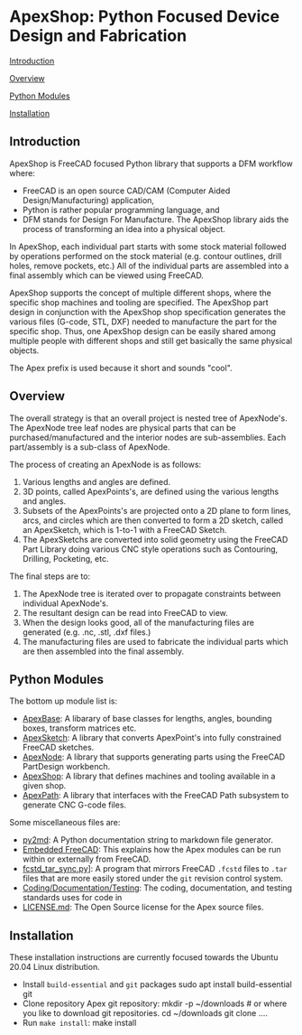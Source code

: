 # ApexShop: Python Focused Device Design and Fabrication

[Introduction](#introduction)

[Overview](#overview)

[Python Modules](#python-modules)

[Installation](#installation)


## Introduction <a name="introduction"></a>

ApexShop is FreeCAD focused Python library that supports a DFM workflow where:
* FreeCAD is an open source CAD/CAM (Computer Aided Design/Manufacturing) application,
* Python is rather popular programming language, and
* DFM stands for Design For Manufacture.
The ApexShop library aids the process of transforming an idea into a physical object.

In ApexShop, each individual part starts with some stock material followed by operations
performed on the stock material (e.g. contour outlines, drill holes, remove pockets, etc.)
All of the individual parts are assembled into a final assembly which can be viewed
using FreeCAD.

ApexShop supports the concept of multiple different shops, where the specific shop machines
and tooling are specified.
The ApexShop part design in conjunction with the ApexShop shop specification generates
the various files (G-code, STL, DXF) needed to manufacture the part for the specific shop.
Thus, one ApexShop design can be easily shared among multiple people with different shops
and still get basically the same physical objects.

The Apex prefix is used because it short and sounds "cool".

## Overview <a name="overview"></a>

The overall strategy is that an overall project is nested tree of ApexNode's.
The ApexNode tree leaf nodes are physical parts that can be purchased/manufactured and
the interior nodes are sub-assemblies.
Each part/assembly is a sub-class of ApexNode.

The process of creating an ApexNode is as follows:
1. Various lengths and angles are defined.
2. 3D points, called ApexPoints's, are defined using the various lengths and angles.
3. Subsets of the ApexPoints's are projected onto a 2D plane to form lines, arcs,
   and circles which are then converted to form a 2D sketch, called an ApexSketch,
   which is 1-to-1 with a FreeCAD Sketch.
4. The ApexSketchs are converted into solid geometry using the FreeCAD Part Library doing
   various CNC style operations such as Contouring, Drilling, Pocketing, etc.

The final steps are to:
1. The ApexNode tree is iterated over to propagate constraints between individual ApexNode's.
2. The resultant design can be read into FreeCAD to view.
3. When the design looks good, all of the manufacturing files are generated
   (e.g. .nc, .stl, .dxf files.)
4. The manufacturing files are used to fabricate the individual parts which are
   then assembled into the final assembly.

## Python Modules <a name="python-modules"></a>

The bottom up module list is:
* [ApexBase](ApexBase.md):
  A libarary of base classes for lengths, angles, bounding boxes, transform matrices etc.
* [ApexSketch](ApexSketch.md):
  A library that converts ApexPoint's into fully constrained FreeCAD sketches.
* [ApexNode](ApexNode.md):
  A library that supports generating parts using the FreeCAD PartDesign workbench.
* [ApexShop](ApexShop.md):
  A library that defines machines and tooling available in a given shop.
* [ApexPath](ApexPath.md):
  A library that interfaces with the FreeCAD Path subsystem to generate CNC G-code files.

Some miscellaneous files are:
* [py2md](py2md.md):
  A Python documentation string to markdown file generator.
* [Embedded FreeCAD](embedded_freecad.md):
  This explains how the Apex modules can be run within or externally from FreeCAD.
* [fcstd_tar_sync.py](fcstd_tar_sync.md)]:
  A program that mirrors FreeCAD `.fcstd` files to `.tar` files that are more easily stored
  under the `git` revision control system.
* [Coding/Documentation/Testing](coding_documentation.md):
  The coding, documentation, and testing standards uses for code in
* [LICENSE.md](LICENSE.md): The Open Source license for the Apex source files.

## Installation <a name="installation"></a>

These installation instructions are currently focused towards the Ubuntu 20.04 Linux distribution.

* Install `build-essential` and `git` packages
     sudo apt install build-essential git
* Clone repository Apex git repository:
     mkdir -p ~/downloads  # or where you like to download git repositories.
     cd ~/downloads
     git clone ....
* Run `make install`:
     make install
